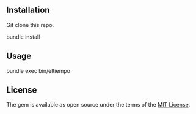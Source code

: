 
## Installation

Git clone this repo.

bundle install

## Usage

bundle exec bin/eltiempo 

## License

The gem is available as open source under the terms of the [MIT License](http://opensource.org/licenses/MIT).

